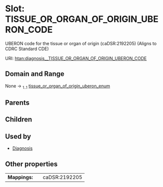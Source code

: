 
# Slot: TISSUE_OR_ORGAN_OF_ORIGIN_UBERON_CODE

UBERON code for the tissue or organ of origin (caDSR:2192205) (Aligns to CDRC Standard CDE)

URI: [htan:diagnosis__TISSUE_OR_ORGAN_OF_ORIGIN_UBERON_CODE](https://w3id.org/htan/diagnosis__TISSUE_OR_ORGAN_OF_ORIGIN_UBERON_CODE)


## Domain and Range

None &#8594;  <sub>1..1</sub> [tissue_or_organ_of_origin_uberon_enum](tissue_or_organ_of_origin_uberon_enum.md)

## Parents


## Children


## Used by

 * [Diagnosis](Diagnosis.md)

## Other properties

|  |  |  |
| --- | --- | --- |
| **Mappings:** | | caDSR:2192205 |